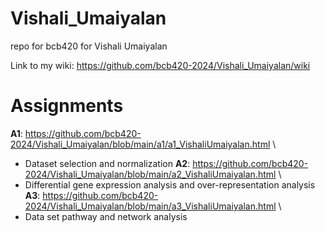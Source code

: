# Vishali_Umaiyalan
repo for bcb420 for Vishali Umaiyalan

Link to my wiki: https://github.com/bcb420-2024/Vishali_Umaiyalan/wiki

# Assignments
**A1**: https://github.com/bcb420-2024/Vishali_Umaiyalan/blob/main/a1/a1_VishaliUmaiyalan.html \
  * Dataset selection and normalization
**A2**: https://github.com/bcb420-2024/Vishali_Umaiyalan/blob/main/a2_VishaliUmaiyalan.html \
  * Differential gene expression analysis and over-representation analysis
**A3**: https://github.com/bcb420-2024/Vishali_Umaiyalan/blob/main/a3_VishaliUmaiyalan.html \
  * Data set pathway and network analysis
